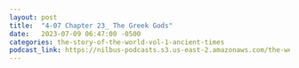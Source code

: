 ```yaml
---
layout: post
title:  "4-07 Chapter 23_ The Greek Gods"
date:   2023-07-09 06:47:00 -0500
categories: the-story-of-the-world-vol-1-ancient-times
podcast_link: https://nilbus-podcasts.s3.us-east-2.amazonaws.com/the-well-trained-mind/The%20Story%20of%20the%20World%20Vol.%201%20Ancient%20Times/4-07%20Chapter%2023_%20The%20Greek%20Gods.mp3
---
```

